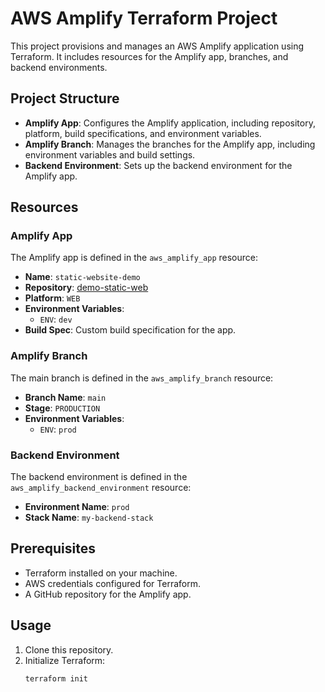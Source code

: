 # AWS Amplify Terraform Project

This project provisions and manages an AWS Amplify application using Terraform. It includes resources for the Amplify app, branches, and backend environments.

## Project Structure

- **Amplify App**: Configures the Amplify application, including repository, platform, build specifications, and environment variables.
- **Amplify Branch**: Manages the branches for the Amplify app, including environment variables and build settings.
- **Backend Environment**: Sets up the backend environment for the Amplify app.

## Resources

### Amplify App
The Amplify app is defined in the `aws_amplify_app` resource:
- **Name**: `static-website-demo`
- **Repository**: [demo-static-web](https://github.com/ShubhamMca88/demo-static-web.git)
- **Platform**: `WEB`
- **Environment Variables**: 
  - `ENV`: `dev`
- **Build Spec**: Custom build specification for the app.

### Amplify Branch
The main branch is defined in the `aws_amplify_branch` resource:
- **Branch Name**: `main`
- **Stage**: `PRODUCTION`
- **Environment Variables**:
  - `ENV`: `prod`

### Backend Environment
The backend environment is defined in the `aws_amplify_backend_environment` resource:
- **Environment Name**: `prod`
- **Stack Name**: `my-backend-stack`

## Prerequisites

- Terraform installed on your machine.
- AWS credentials configured for Terraform.
- A GitHub repository for the Amplify app.

## Usage

1. Clone this repository.
2. Initialize Terraform:
   ```sh
   terraform init